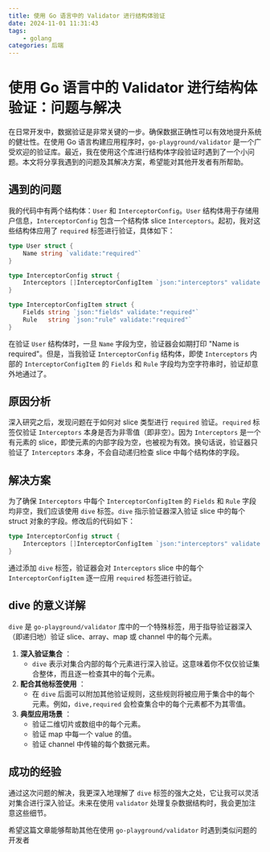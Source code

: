 ```yaml
---
title: 使用 Go 语言中的 Validator 进行结构体验证
date: 2024-11-01 11:31:43
tags: 
    - golang
categories: 后端
---
```


# 使用 Go 语言中的 Validator 进行结构体验证：问题与解决

在日常开发中，数据验证是非常关键的一步。确保数据正确性可以有效地提升系统的健壮性。在使用 Go 语言构建应用程序时，`go-playground/validator` 是一个广受欢迎的验证库。最近，我在使用这个库进行结构体字段验证时遇到了一个小问题。本文将分享我遇到的问题及其解决方案，希望能对其他开发者有所帮助。

## 遇到的问题

我的代码中有两个结构体：`User` 和 `InterceptorConfig`。`User` 结构体用于存储用户信息，`InterceptorConfig` 包含一个结构体 slice `Interceptors`。起初，我对这些结构体应用了 `required` 标签进行验证，具体如下：

```go
type User struct {
    Name string `validate:"required"`
}

type InterceptorConfig struct {
    Interceptors []InterceptorConfigItem `json:"interceptors" validate:"required"`
}

type InterceptorConfigItem struct {
    Fields string `json:"fields" validate:"required"`
    Rule   string `json:"rule" validate:"required"`
}
```
在验证 `User` 结构体时，一旦 `Name` 字段为空，验证器会如期打印 "Name is required"。但是，当我验证 `InterceptorConfig` 结构体，即使 `Interceptors` 内部的 `InterceptorConfigItem` 的 `Fields` 和 `Rule` 字段均为空字符串时，验证却意外地通过了。

## 原因分析

深入研究之后，发现问题在于如何对 slice 类型进行 `required` 验证。`required` 标签仅验证 `Interceptors` 本身是否为非零值（即非空）。因为 `Interceptors` 是一个有元素的 slice，即使元素的内部字段为空，也被视为有效。换句话说，验证器只验证了 `Interceptors` 本身，不会自动递归检查 slice 中每个结构体的字段。

## 解决方案

为了确保 `Interceptors` 中每个 `InterceptorConfigItem` 的 `Fields` 和 `Rule` 字段均非空，我们应该使用 `dive` 标签。`dive` 指示验证器深入验证 slice 中的每个 struct 对象的字段。修改后的代码如下：

```go
type InterceptorConfig struct {
    Interceptors []InterceptorConfigItem `json:"interceptors" validate:"required,dive"`
}
```

通过添加 `dive` 标签，验证器会对 `Interceptors` slice 中的每个 `InterceptorConfigItem` 逐一应用 `required` 标签进行验证。
## dive 的意义详解

`dive` 是 `go-playground/validator` 库中的一个特殊标签，用于指导验证器深入（即递归地）验证 slice、array、map 或 channel 中的每个元素。

1. **深入验证集合** ：
   - `dive` 表示对集合内部的每个元素进行深入验证。这意味着你不仅仅验证集合整体，而且逐一检查其中的每个元素。
2. **配合其他标签使用** ：
   - 在 `dive` 后面可以附加其他验证规则，这些规则将被应用于集合中的每个元素。例如，`dive,required` 会检查集合中的每个元素都不为其零值。
3. **典型应用场景** ：
   - 验证二维切片或数组中的每个元素。
   - 验证 map 中每一个 value 的值。
   - 验证 channel 中传输的每个数据元素。
## 成功的经验

通过这次问题的解决，我更深入地理解了 `dive` 标签的强大之处，它让我可以灵活对集合进行深入验证。未来在使用 `validator` 处理复杂数据结构时，我会更加注意这些细节。

希望这篇文章能够帮助其他在使用 `go-playground/validator` 时遇到类似问题的开发者